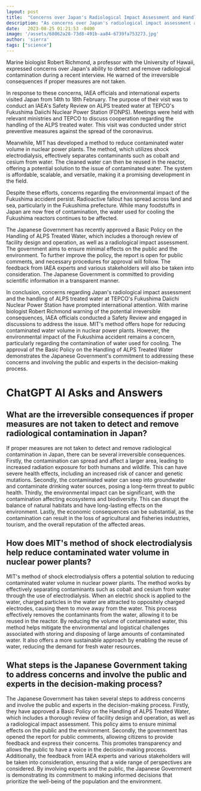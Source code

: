 ```yaml
---
layout: post
title:  "Concerns over Japan's Radiological Impact Assessment and Handling of ALPS Treated Water at Fukushima Daiichi Nuclear Power Station"
description: "As concerns over Japan's radiological impact assessment and the handling of ALPS treated water at TEPCO's Fukushima Daiichi Nuclear Power Station continue to grow, international experts and MIT offer potential solutions."
date:   2023-08-25 01:21:53 -0400
image: '/assets/68062a28-73d8-491b-aa84-6739fa753273.jpg'
author: 'sierra'
tags: ["science"]
---
```


Marine biologist Robert Richmond, a professor with the University of Hawaii, expressed concerns over Japan's ability to detect and remove radiological contamination during a recent interview. He warned of the irreversible consequences if proper measures are not taken.

In response to these concerns, IAEA officials and international experts visited Japan from 14th to 18th February. The purpose of their visit was to conduct an IAEA's Safety Review on ALPS treated water at TEPCO's Fukushima Daiichi Nuclear Power Station (FDNPS). Meetings were held with relevant ministries and TEPCO to discuss cooperation regarding the handling of the ALPS treated water. This visit was conducted under strict preventive measures against the spread of the coronavirus.

Meanwhile, MIT has developed a method to reduce contaminated water volume in nuclear power plants. The method, which utilizes shock electrodialysis, effectively separates contaminants such as cobalt and cesium from water. The cleaned water can then be reused in the reactor, offering a potential solution to the issue of contaminated water. The system is affordable, scalable, and versatile, making it a promising development in the field.

Despite these efforts, concerns regarding the environmental impact of the Fukushima accident persist. Radioactive fallout has spread across land and sea, particularly in the Fukushima prefecture. While many foodstuffs in Japan are now free of contamination, the water used for cooling the Fukushima reactors continues to be affected.

The Japanese Government has recently approved a Basic Policy on the Handling of ALPS Treated Water, which includes a thorough review of facility design and operation, as well as a radiological impact assessment. The government aims to ensure minimal effects on the public and the environment. To further improve the policy, the report is open for public comments, and necessary procedures for approval will follow. The feedback from IAEA experts and various stakeholders will also be taken into consideration. The Japanese Government is committed to providing scientific information in a transparent manner.

In conclusion, concerns regarding Japan's radiological impact assessment and the handling of ALPS treated water at TEPCO's Fukushima Daiichi Nuclear Power Station have prompted international attention. With marine biologist Robert Richmond warning of the potential irreversible consequences, IAEA officials conducted a Safety Review and engaged in discussions to address the issue. MIT's method offers hope for reducing contaminated water volume in nuclear power plants. However, the environmental impact of the Fukushima accident remains a concern, particularly regarding the contamination of water used for cooling. The approval of the Basic Policy on the Handling of ALPS Treated Water demonstrates the Japanese Government's commitment to addressing these concerns and involving the public and experts in the decision-making process.


# ChatGPT AI Asks and Answers
## What are the irreversible consequences if proper measures are not taken to detect and remove radiological contamination in Japan?
If proper measures are not taken to detect and remove radiological contamination in Japan, there can be several irreversible consequences. Firstly, the contamination can spread and affect a larger area, leading to increased radiation exposure for both humans and wildlife. This can have severe health effects, including an increased risk of cancer and genetic mutations. Secondly, the contaminated water can seep into groundwater and contaminate drinking water sources, posing a long-term threat to public health. Thirdly, the environmental impact can be significant, with the contamination affecting ecosystems and biodiversity. This can disrupt the balance of natural habitats and have long-lasting effects on the environment. Lastly, the economic consequences can be substantial, as the contamination can result in the loss of agricultural and fisheries industries, tourism, and the overall reputation of the affected areas.

## How does MIT's method of shock electrodialysis help reduce contaminated water volume in nuclear power plants?
MIT's method of shock electrodialysis offers a potential solution to reducing contaminated water volume in nuclear power plants. The method works by effectively separating contaminants such as cobalt and cesium from water through the use of electrodialysis. When an electric shock is applied to the water, charged particles in the water are attracted to oppositely charged electrodes, causing them to move away from the water. This process effectively removes the contaminants from the water, allowing it to be reused in the reactor. By reducing the volume of contaminated water, this method helps mitigate the environmental and logistical challenges associated with storing and disposing of large amounts of contaminated water. It also offers a more sustainable approach by enabling the reuse of water, reducing the demand for fresh water resources.

## What steps is the Japanese Government taking to address concerns and involve the public and experts in the decision-making process?
The Japanese Government has taken several steps to address concerns and involve the public and experts in the decision-making process. Firstly, they have approved a Basic Policy on the Handling of ALPS Treated Water, which includes a thorough review of facility design and operation, as well as a radiological impact assessment. This policy aims to ensure minimal effects on the public and the environment. Secondly, the government has opened the report for public comments, allowing citizens to provide feedback and express their concerns. This promotes transparency and allows the public to have a voice in the decision-making process. Additionally, the feedback from IAEA experts and various stakeholders will be taken into consideration, ensuring that a wide range of perspectives are considered. By involving experts and the public, the Japanese Government is demonstrating its commitment to making informed decisions that prioritize the well-being of the population and the environment.


